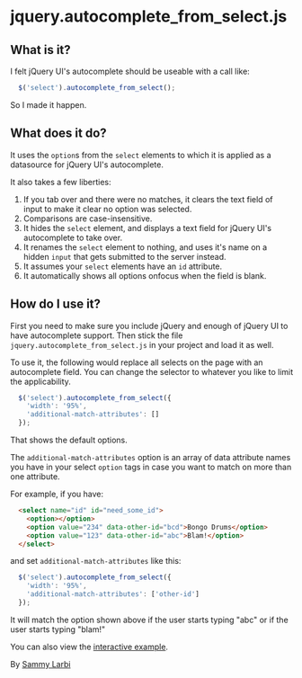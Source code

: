 jquery.autocomplete_from_select.js
==================================

What is it?
-----------
I felt jQuery UI's autocomplete should be useable with a call like:
````javascript
  $('select').autocomplete_from_select(); 
````
So I made it happen. 

What does it do?
----------------
It uses the `option`s from the `select` elements to which it is applied as a datasource for jQuery UI's autocomplete.

It also takes a few liberties:

1. If you tab over and there were no matches, it clears the text field of input to make it clear no option was selected.
2. Comparisons are case-insensitive.
3. It hides the `select` element, and displays a text field for jQuery UI's autocomplete to take over.
4. It renames the `select` element to nothing, and uses it's name on a hidden `input` that gets submitted to the server instead.
5. It assumes your `select` elements have an `id` attribute.
6. It automatically shows all options onfocus when the field is blank.

How do I use it?
----------------
First you need to make sure you include jQuery and enough of jQuery UI to have autocomplete support. Then stick the file `jquery.autocomplete_from_select.js` in your project and load it as well.

To use it, the following would replace all selects on the page with an autocomplete field. You can change the selector 
to whatever you like to limit the applicability. 

````javascript
  $('select').autocomplete_from_select({
    'width': '95%', 
    'additional-match-attributes': []
  });
````

That shows the default options.

The `additional-match-attributes` option is an array of data attribute names you have in your select `option` tags in case you want to match on more than one attribute.

For example, if you have:

````html
  <select name="id" id="need_some_id">
    <option></option>
    <option value="234" data-other-id="bcd">Bongo Drums</option>
    <option value="123" data-other-id="abc">Blam!</option>
  </select>
````

and set `additional-match-attributes` like this:

````javascript
  $('select').autocomplete_from_select({
    'width': '95%', 
    'additional-match-attributes': ['other-id']
  });
````

It will match the option shown above if the user starts typing "abc" or if the user starts typing "blam!"

You can also view the <a href="http://codeodor.github.com/jquery.autocomplete_from_select.js/">interactive example</a>.

By [Sammy Larbi](http://www.codeodor.com)

